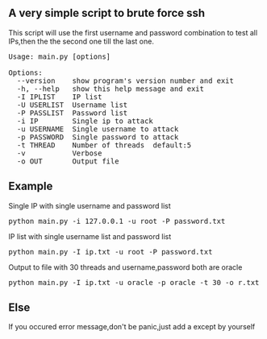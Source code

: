 ## A very simple script to brute force ssh

This script will use the first username and password combination to test all IPs,then the the second one till the last one.

<pre>
Usage: main.py [options]

Options:
  --version    show program's version number and exit
  -h, --help   show this help message and exit
  -I IPLIST    IP list
  -U USERLIST  Username list
  -P PASSLIST  Password list
  -i IP        Single ip to attack
  -u USERNAME  Single username to attack
  -p PASSWORD  Single password to attack
  -t THREAD    Number of threads  default:5
  -v           Verbose
  -o OUT       Output file
</pre>

## Example
Single IP with single username and password list
<pre>
python main.py -i 127.0.0.1 -u root -P password.txt
</pre>

IP list with single username list and password list
<pre>
python main.py -I ip.txt -u root -P password.txt
</pre>

Output to file with 30 threads and username,password both are oracle
<pre>
python main.py -I ip.txt -u oracle -p oracle -t 30 -o r.txt
</pre>

## Else
If you occured error message,don't be panic,just add a except by yourself
